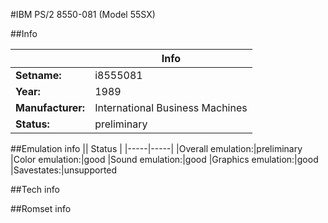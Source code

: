 #IBM PS/2 8550-081 (Model 55SX)

##Info

||Info|
|-----|-----|
|**Setname:**|i8555081
|**Year:**|1989
|**Manufacturer:**|International Business Machines
|**Status:**|preliminary

##Emulation info
|| Status |
|-----|-----|
|Overall emulation:|preliminary
|Color emulation:|good
|Sound emulation:|good
|Graphics emulation:|good
|Savestates:|unsupported

##Tech info

##Romset info

<!--- START OF EDITED COMMENT DO NOT TOUCH TEXT ABOVE-->
